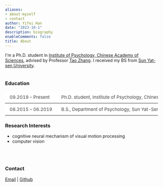 ```yaml
---
aliases:
- about-myself
- contact
author: Yifei Han
date: "2023-10-1"
description: biography
enableComments: false
title: About
---
```


I'm a Ph.D. student in [Institute of Psychology, Chinese Academy of Sciences](http://www.psych.ac.cn/), advised by Professor [Tao Zhang](http://www.psych.cas.cn/team/yjy/index_90511.html?json=http://www.psych.cas.cn/sourcedb_psych_cas/cn/expert/201003/t20100324_6369818.json). I received my BS from [Sun Yat-sen University](https://www.sysu.edu.cn/). 
<br>
<br>

### **Education**

<style>
td, th, tr {
   border: none!important;
   background: #ffffff!important;
    text-align: left;
    padding: 10px 15px;
    height: 20px;
    font-size: 15px!important;
    font-weight: normal!important;
    color: #444;
    cursor: default;
    white-space: nowrap;
    border: 1px solid #dadadc;
}
</style>

| 09.2019 – Present    | Ph.D. student, Institute of Psychology, Chinese Academy of Sciences, Beijing, China  |
|  ----  | ----  |
| 08.2015 – 06.2019  | B.S., Department of Psychology, Sun Yat-Sen University, Guangzhou, China. |

### **Research Interests**
- cognitive neural mechanism of visual motion processing
- computer vision
<br>
<br>

### **Contact**
[Email](hanyf@psych.ac.cn) | [Github](https://github.com/hanyf888)







